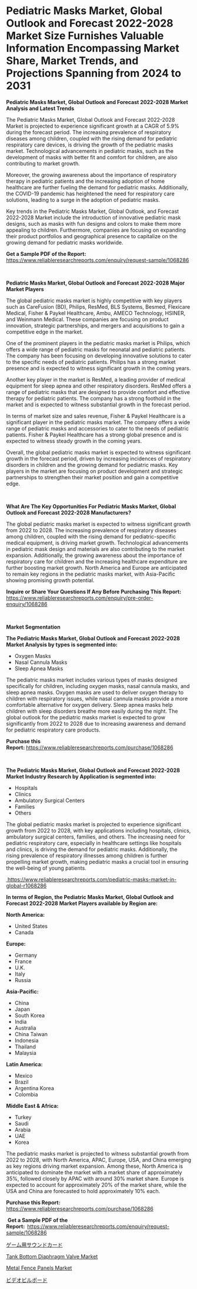 <p><h1>Pediatric Masks Market, Global Outlook and Forecast 2022-2028 Market Size Furnishes Valuable Information Encompassing Market Share, Market Trends, and Projections Spanning from 2024 to 2031</h1></p><p><strong>Pediatric Masks Market, Global Outlook and Forecast 2022-2028 Market Analysis and Latest Trends</strong></p>
<p><p>The Pediatric Masks Market, Global Outlook and Forecast 2022-2028 Market is projected to experience significant growth at a CAGR of 5.9% during the forecast period. The increasing prevalence of respiratory diseases among children, coupled with the rising demand for pediatric respiratory care devices, is driving the growth of the pediatric masks market. Technological advancements in pediatric masks, such as the development of masks with better fit and comfort for children, are also contributing to market growth.</p><p>Moreover, the growing awareness about the importance of respiratory therapy in pediatric patients and the increasing adoption of home healthcare are further fueling the demand for pediatric masks. Additionally, the COVID-19 pandemic has heightened the need for respiratory care solutions, leading to a surge in the adoption of pediatric masks.</p><p>Key trends in the Pediatric Masks Market, Global Outlook, and Forecast 2022-2028 Market include the introduction of innovative pediatric mask designs, such as masks with fun designs and colors to make them more appealing to children. Furthermore, companies are focusing on expanding their product portfolios and geographical presence to capitalize on the growing demand for pediatric masks worldwide.</p></p>
<p><strong>Get a Sample PDF of the Report:&nbsp;</strong> <a href="https://www.reliableresearchreports.com/enquiry/request-sample/1068286">https://www.reliableresearchreports.com/enquiry/request-sample/1068286</a></p>
<p>&nbsp;</p>
<p><strong>Pediatric Masks Market, Global Outlook and Forecast 2022-2028 Major Market Players</strong></p>
<p><p>The global pediatric masks market is highly competitive with key players such as CareFusion (BD), Philips, ResMed, BLS Systems, Besmed, Flexicare Medical, Fisher & Paykel Healthcare, Ambu, AMECO Technology, HSINER, and Weinmann Medical. These companies are focusing on product innovation, strategic partnerships, and mergers and acquisitions to gain a competitive edge in the market.</p><p>One of the prominent players in the pediatric masks market is Philips, which offers a wide range of pediatric masks for neonatal and pediatric patients. The company has been focusing on developing innovative solutions to cater to the specific needs of pediatric patients. Philips has a strong market presence and is expected to witness significant growth in the coming years.</p><p>Another key player in the market is ResMed, a leading provider of medical equipment for sleep apnea and other respiratory disorders. ResMed offers a range of pediatric masks that are designed to provide comfort and effective therapy for pediatric patients. The company has a strong foothold in the market and is expected to witness substantial growth in the forecast period.</p><p>In terms of market size and sales revenue, Fisher & Paykel Healthcare is a significant player in the pediatric masks market. The company offers a wide range of pediatric masks and accessories to cater to the needs of pediatric patients. Fisher & Paykel Healthcare has a strong global presence and is expected to witness steady growth in the coming years.</p><p>Overall, the global pediatric masks market is expected to witness significant growth in the forecast period, driven by increasing incidences of respiratory disorders in children and the growing demand for pediatric masks. Key players in the market are focusing on product development and strategic partnerships to strengthen their market position and gain a competitive edge.</p></p>
<p>&nbsp;</p>
<p><strong>What Are The Key Opportunities For Pediatric Masks Market, Global Outlook and Forecast 2022-2028 Manufacturers?</strong></p>
<p><p>The global pediatric masks market is expected to witness significant growth from 2022 to 2028. The increasing prevalence of respiratory diseases among children, coupled with the rising demand for pediatric-specific medical equipment, is driving market growth. Technological advancements in pediatric mask design and materials are also contributing to the market expansion. Additionally, the growing awareness about the importance of respiratory care for children and the increasing healthcare expenditure are further boosting market growth. North America and Europe are anticipated to remain key regions in the pediatric masks market, with Asia-Pacific showing promising growth potential.</p></p>
<p><strong>Inquire or Share Your Questions If Any Before Purchasing This Report:</strong> <a href="https://www.reliableresearchreports.com/enquiry/pre-order-enquiry/1068286">https://www.reliableresearchreports.com/enquiry/pre-order-enquiry/1068286</a></p>
<p>&nbsp;</p>
<p><strong>Market Segmentation</strong></p>
<p><strong>The Pediatric Masks Market, Global Outlook and Forecast 2022-2028 Market Analysis by types is segmented into:</strong></p>
<p><ul><li>Oxygen Masks</li><li>Nasal Cannula Masks</li><li>Sleep Apnea Masks</li></ul></p>
<p><p>The pediatric masks market includes various types of masks designed specifically for children, including oxygen masks, nasal cannula masks, and sleep apnea masks. Oxygen masks are used to deliver oxygen therapy to children with respiratory issues, while nasal cannula masks provide a more comfortable alternative for oxygen delivery. Sleep apnea masks help children with sleep disorders breathe more easily during the night. The global outlook for the pediatric masks market is expected to grow significantly from 2022 to 2028 due to increasing awareness and demand for pediatric respiratory care products.</p></p>
<p><strong>Purchase this Report:&nbsp;</strong><a href="https://www.reliableresearchreports.com/purchase/1068286">https://www.reliableresearchreports.com/purchase/1068286</a></p>
<p>&nbsp;</p>
<p><strong>The Pediatric Masks Market, Global Outlook and Forecast 2022-2028 Market Industry Research by Application is segmented into:</strong></p>
<p><ul><li>Hospitals</li><li>Clinics</li><li>Ambulatory Surgical Centers</li><li>Families</li><li>Others</li></ul></p>
<p><p>The global pediatric masks market is projected to experience significant growth from 2022 to 2028, with key applications including hospitals, clinics, ambulatory surgical centers, families, and others. The increasing need for pediatric respiratory care, especially in healthcare settings like hospitals and clinics, is driving the demand for pediatric masks. Additionally, the rising prevalence of respiratory illnesses among children is further propelling market growth, making pediatric masks a crucial tool in ensuring the well-being of young patients.</p></p>
<p><a href="https://www.reliableresearchreports.com/pediatric-masks-market-in-global-r1068286">&nbsp;https://www.reliableresearchreports.com/pediatric-masks-market-in-global-r1068286</a></p>
<p><strong>In terms of Region, the Pediatric Masks Market, Global Outlook and Forecast 2022-2028 Market Players available by Region are:</strong></p>
<p>
    <p> <strong> North America: </strong>
        <ul>
            <li>United States</li>
            <li>Canada</li>
        </ul>
        </p> 
    <p> <strong> Europe: </strong>
        <ul>
            <li>Germany</li>
            <li>France</li>
            <li>U.K.</li>
            <li>Italy</li>
            <li>Russia</li>
        </ul>
        </p> 
    <p> <strong> Asia-Pacific: </strong>
        <ul>
            <li>China</li>
            <li>Japan</li>
            <li>South Korea</li>
            <li>India</li>
            <li>Australia</li>
            <li>China Taiwan</li>
            <li>Indonesia</li>
            <li>Thailand</li>
            <li>Malaysia</li>
        </ul>
        </p> 
    <p> <strong> Latin America: </strong>
        <ul>
            <li>Mexico</li>
            <li>Brazil</li>
            <li>Argentina Korea</li>
            <li>Colombia</li>
        </ul>
        </p> 
    <p> <strong> Middle East & Africa: </strong>
        <ul>
            <li>Turkey</li>
            <li>Saudi</li>
            <li>Arabia</li>
            <li>UAE</li>
            <li>Korea</li>
        </ul>
    </p>
    </p>
<p><p>The pediatric masks market is projected to witness substantial growth from 2022 to 2028, with North America, APAC, Europe, USA, and China emerging as key regions driving market expansion. Among these, North America is anticipated to dominate the market with a market share of approximately 35%, followed closely by APAC with around 30% market share. Europe is expected to account for approximately 20% of the market share, while the USA and China are forecasted to hold approximately 10% each.</p></p>
<p><strong>Purchase this Report: </strong><a href="https://www.reliableresearchreports.com/purchase/1068286">https://www.reliableresearchreports.com/purchase/1068286</a></p>
<p>&nbsp;<strong>Get a Sample PDF of the Report:&nbsp;&nbsp;</strong><a href="https://www.reliableresearchreports.com/enquiry/request-sample/1068286">https://www.reliableresearchreports.com/enquiry/request-sample/1068286</a></p>
<p><strong></strong></p>
<p><p><a href="https://medium.com/@frankfurter35566/%E3%82%B2%E3%83%BC%E3%83%9F%E3%83%B3%E3%82%B0%E7%94%A8%E3%82%B5%E3%82%A6%E3%83%B3%E3%83%89%E3%82%AB%E3%83%BC%E3%83%89%E5%B8%82%E5%A0%B4%E8%AA%BF%E6%9F%BB%E3%83%AC%E3%83%9D%E3%83%BC%E3%83%88-%E3%81%9D%E3%81%AE%E6%AD%B4%E5%8F%B2%E3%81%8A%E3%82%88%E3%81%B32031%E5%B9%B4%E3%81%BE%E3%81%A7%E3%81%AE%E4%BA%88%E6%B8%AC-5b3f42989391">ゲーム用サウンドカード</a></p><p><a href="https://www.linkedin.com/pulse/tank-bottom-diaphragm-valve-market-competitive-analysis-trends-qlmxe">Tank Bottom Diaphragm Valve Market</a></p><p><a href="https://www.linkedin.com/pulse/metal-fence-panels-market-analysis-its-cagr-segmentation-7upme">Metal Fence Panels Market</a></p><p><a href="https://medium.com/@lorrainethompson10/%E6%AC%A1%E3%81%AE%E6%96%87%E7%AB%A0%E3%82%92%E6%97%A5%E6%9C%AC%E8%AA%9E%E3%81%AB%E7%BF%BB%E8%A8%B3%E3%81%97%E3%81%A6%E3%81%8F%E3%81%A0%E3%81%95%E3%81%84-%E3%83%93%E3%83%87%E3%82%AA%E3%83%93%E3%83%AB%E3%83%9C%E3%83%BC%E3%83%89%E3%81%AE%E5%B8%82%E5%A0%B4%E5%8B%95%E5%90%91%E3%81%A8%E5%B8%82%E5%A0%B4%E5%88%86%E6%9E%90%E3%81%AF-2024%E5%B9%B4%E3%81%8B%E3%82%892031%E5%B9%B4%E3%81%BE%E3%81%A7%E3%81%AE%E4%BA%88%E6%B8%AC%E3%81%A7%E3%81%99-48ce777a28a1">ビデオビルボード</a></p></p>
